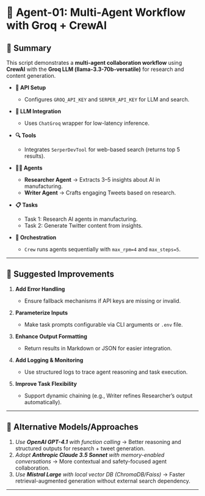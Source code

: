 
# 🤖 Agent-01: Multi-Agent Workflow with Groq + CrewAI  

## 📌 Summary  
This script demonstrates a **multi-agent collaboration workflow** using **CrewAI** with the **Groq LLM (llama-3.3-70b-versatile)** for research and content generation.  

- **🔑 API Setup**  
  - Configures `GROQ_API_KEY` and `SERPER_API_KEY` for LLM and search.  

- **🧠 LLM Integration**  
  - Uses `ChatGroq` wrapper for low-latency inference.  

- **🔍 Tools**  
  - Integrates `SerperDevTool` for web-based search (returns top 5 results).  

- **👨‍💻 Agents**  
  - **Researcher Agent** → Extracts 3–5 insights about AI in manufacturing.  
  - **Writer Agent** → Crafts engaging Tweets based on research.  

- **📋 Tasks**  
  - Task 1: Research AI agents in manufacturing.  
  - Task 2: Generate Twitter content from insights.  

- **🚀 Orchestration**  
  - `Crew` runs agents sequentially with `max_rpm=4` and `max_steps=5`.  

---

## 🔧 Suggested Improvements  

1. **Add Error Handling**  
   - Ensure fallback mechanisms if API keys are missing or invalid.  

2. **Parameterize Inputs**  
   - Make task prompts configurable via CLI arguments or `.env` file.  

3. **Enhance Output Formatting**  
   - Return results in Markdown or JSON for easier integration.  

4. **Add Logging & Monitoring**  
   - Use structured logs to trace agent reasoning and task execution.  

5. **Improve Task Flexibility**  
   - Support dynamic chaining (e.g., Writer refines Researcher’s output automatically).  

---

## 🚀 Alternative Models/Approaches  

1. *Use **OpenAI GPT-4.1** with function calling* → Better reasoning and structured outputs for research + tweet generation.  
2. *Adopt **Anthropic Claude 3.5 Sonnet** with memory-enabled conversations* → More contextual and safety-focused agent collaboration.  
3. *Use **Mistral Large** with local vector DB (ChromaDB/Faiss)* → Faster retrieval-augmented generation without external search dependency.  

---
